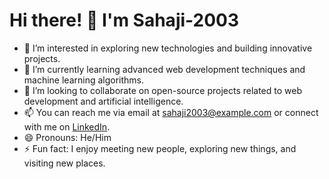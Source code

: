 # Hi there! 👋 I'm Sahaji-2003

- 👀 I’m interested in exploring new technologies and building innovative projects.
- 🌱 I’m currently learning advanced web development techniques and machine learning algorithms.
- 💞️ I’m looking to collaborate on open-source projects related to web development and artificial intelligence.
- 📫 You can reach me via email at sahaji2003@example.com or connect with me on [LinkedIn](https://www.linkedin.com/in/sahaji-chaurasia/).
- 😄 Pronouns: He/Him
- ⚡ Fun fact: I enjoy meeting new people, exploring new things, and visiting new places.
